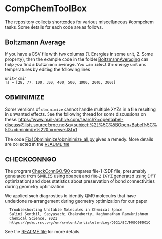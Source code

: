 # CompChemToolBox
The repository collects shortcodes for various miscellaneous #compchem tasks. Some details for each code are as follows.

## Boltzmann Average
If you have a CSV file with two columns (1. Energies in some unit, 2. Some property), then the example code in the folder [BoltzmannAveraging](https://github.com/raghurama123/CompChemToolBox/tree/main/BoltzmannAveraging) can help you find a Boltzmann average. You can select the energy unit and temperatures by editing the following lines
```
unit='cmi'
Ts = [28, 77, 100, 300, 400, 500, 1000, 2000, 3000]  
```

## OBMINIMIZE
Some versions of `obminimize` cannot handle multiple XYZs in a file resulting in unwanted effects. See the following thread for some discussions on these. 
https://www.mail-archive.com/search?l=openbabel-discuss@lists.sourceforge.net&q=subject:%22%5C%5BOpen+Babel%5C%5D+obminimize%22&o=newest&f=1

The code [Fix4Obminimize/obminimize_all.py](https://github.com/raghurama123/CompChemToolBox/tree/main/Fix4Obminimize) gives a remedy. More details are collected in the [README file](https://github.com/raghurama123/CompChemToolBox/blob/main/Fix4Obminimize/example)

## CHECKCONNGO

The program [CheckConnGO.f90](https://github.com/raghurama123/CompChemToolBox/tree/main/CheckConnGO) compares file-1 (SDF file, presumably generated from SMILES using obabel) and file-2 (XYZ generated using DFT optimization) and does statistics about preservation of bond connectivities during geometry optimization. 


We applied such diagnostics to identify QM9 molecules that have underdone re-arrangement during geometry optimization for our paper 

```
  Troubleshooting Unstable Molecules in Chemical Space 
  Salini Senthil, Sabyasachi Chakraborty, Raghunathan Ramakrishnan
  Chemical Science, 2021
  https://pubs.rsc.org/en/content/articlelanding/2021/SC/D0SC05591C
```

See the [README file](https://github.com/raghurama123/CompChemToolBox/blob/main/CheckConnGO/example) for more details.


